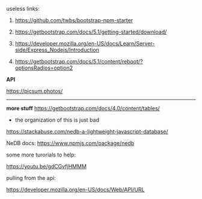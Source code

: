 useless links:
1) https://github.com/twbs/bootstrap-npm-starter
   
2) https://getbootstrap.com/docs/5.1/getting-started/download/

3) https://developer.mozilla.org/en-US/docs/Learn/Server-side/Express_Nodejs/Introduction
   
4) https://getbootstrap.com/docs/5.1/content/reboot/?optionsRadios=option2

**API**

https://picsum.photos/

----------------------------------

**more stuff**
https://getbootstrap.com/docs/4.0/content/tables/

* the organization of this is just bad

https://stackabuse.com/nedb-a-lightweight-javascript-database/

NeDB docs:
https://www.npmjs.com/package/nedb

some more turorials to help: 

https://youtu.be/gdCGvfjHMMM

pulling from the api:

https://developer.mozilla.org/en-US/docs/Web/API/URL